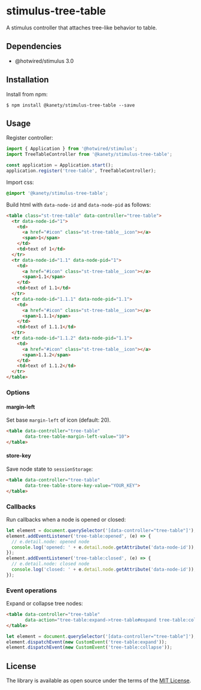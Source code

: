 # stimulus-tree-table

A stimulus controller that attaches tree-like behavior to table.

## Dependencies

* @hotwired/stimulus 3.0

## Installation

Install from npm:

    $ npm install @kanety/stimulus-tree-table --save

## Usage

Register controller:

```javascript
import { Application } from '@hotwired/stimulus';
import TreeTableController from '@kanety/stimulus-tree-table';

const application = Application.start();
application.register('tree-table', TreeTableController);
```

Import css:

```css
@import '@kanety/stimulus-tree-table';
```

Build html with `data-node-id` and `data-node-pid` as follows:

```html
<table class="st-tree-table" data-controller="tree-table">
  <tr data-node-id="1">
    <td>
      <a href="#icon" class="st-tree-table__icon"></a>
      <span>1</span>
    </td>
    <td>text of 1</td>
  </tr>
  <tr data-node-id="1.1" data-node-pid="1">
    <td>
      <a href="#icon" class="st-tree-table__icon"></a>
      <span>1.1</span>
    </td>
    <td>text of 1.1</td>
  </tr>
  <tr data-node-id="1.1.1" data-node-pid="1.1">
    <td>
      <a href="#icon" class="st-tree-table__icon"></a>
      <span>1.1.1</span>
    </td>
    <td>text of 1.1.1</td>
  </tr>
  <tr data-node-id="1.1.2" data-node-pid="1.1">
    <td>
      <a href="#icon" class="st-tree-table__icon"></a>
      <span>1.1.2</span>
    </td>
    <td>text of 1.1.2</td>
  </tr>
</table>
```

### Options

#### margin-left

Set base `margin-left` of icon (default: 20).

```html
<table data-controller="tree-table"
       data-tree-table-margin-left-value="10">
</table>
```

#### store-key

Save node state to `sessionStorage`:

```html
<table data-controller="tree-table"
       data-tree-table-store-key-value="YOUR_KEY">
</table>
```

### Callbacks

Run callbacks when a node is opened or closed:

```javascript
let element = document.querySelector('[data-controller="tree-table"]');
element.addEventListener('tree-table:opened', (e) => {
  // e.detail.node: opened node
  console.log('opened: ' + e.detail.node.getAttribute('data-node-id'));
});
element.addEventListener('tree-table:closed', (e) => {
  // e.detail.node: closed node
  console.log('closed: ' + e.detail.node.getAttribute('data-node-id'));
});
```

### Event operations

Expand or collapse tree nodes:

```html
<table data-controller="tree-table"
       data-action="tree-table:expand->tree-table#expand tree-table:collapse->tree-table#collapse">
</table>
```

```javascript
let element = document.querySelector('[data-controller="tree-table"]');
element.dispatchEvent(new CustomEvent('tree-table:expand'));
element.dispatchEvent(new CustomEvent('tree-table:collapse'));
```

## License

The library is available as open source under the terms of the [MIT License](http://opensource.org/licenses/MIT).
